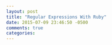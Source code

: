 ```yaml
---
layout: post
title: "Regular Expressions With Ruby"
date: 2015-07-09 23:46:50 -0500
comments: true
categories: 
---
```

